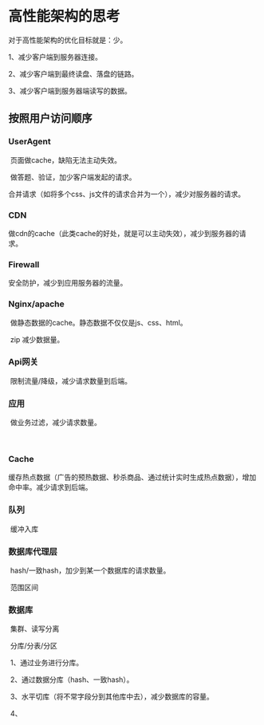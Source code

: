 # 高性能架构的思考

对于高性能架构的优化目标就是：少。

1、减少客户端到服务器连接。

2、减少客户端到最终读盘、落盘的链路。

3、减少客户端到服务器端读写的数据。



## 按照用户访问顺序

### UserAgent

​	页面做cache，缺陷无法主动失效。

​	做答题、验证，加少客户端发起的请求。

​	合并请求（如将多个css、js文件的请求合并为一个），减少对服务器的请求。

### CDN

​	做cdn的cache（此类cache的好处，就是可以主动失效），减少到服务器的请求。

### Firewall
  安全防护，减少到应用服务器的流量。


### Nginx/apache

​	做静态数据的cache。静态数据不仅仅是js、css、html。

​	zip 减少数据量。

### Api网关

​	限制流量/降级，减少请求数量到后端。

### 应用

​	做业务过滤，减少请求数量。	

​	

### Cache

​	缓存热点数据（广告的预热数据、秒杀商品、通过统计实时生成热点数据），增加命中率。减少请求到后端。

### 队列

​	缓冲入库

### 数据库代理层

​	hash/一致hash，加少到某一个数据库的请求数量。

​	范围区间

### 数据库

​	集群、读写分离

​	分库/分表/分区

​    1、通过业务进行分库。

​	2、通过数据分库（hash、一致hash）。	

​	3、水平切库（将不常字段分到其他库中去），减少数据库的容量。

​	4、

